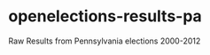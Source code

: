 openelections-results-pa
========================

Raw Results from Pennsylvania elections 2000-2012
